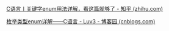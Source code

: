 

[C语言丨关键字enum用法详解，看这篇就够了 - 知乎 (zhihu.com)](https://zhuanlan.zhihu.com/p/349458733)

[枚举类型enum详解——C语言 - Luv3 - 博客园 (cnblogs.com)](https://www.cnblogs.com/lanhaicode/p/10620028.html)